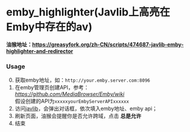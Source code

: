 # emby_highlighter(Javlib上高亮在Emby中存在的av)     
**油猴地址：https://greasyfork.org/zh-CN/scripts/474687-javlib-emby-highlighter-and-redirector**

### Usage
0. 获取emby地址，如：`http://your.emby.server.com:8096`  
1. 在emby管理页创建API，参考：*https://github.com/MediaBrowser/Emby/wiki*  
假设创建的API为`xxxxxyourEmbyServerAPIxxxxxx`
2. 访问[javlib](https://www.javlibrary.com/)，会弹出对话框，依次填入emby地址、emby api；
3. 刷新页面，油猴会提醒你是否允许跨域，点击 **总是允许**
4. 结束
